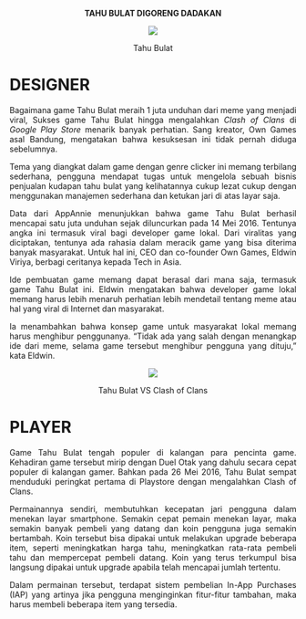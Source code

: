<p align="center"><b>TAHU BULAT DIGORENG DADAKAN</b></p>

<div align="center"><img src="https://user-images.githubusercontent.com/30854434/30254949-1f65e6f0-96c9-11e7-9308-35eb37a2e185.jpg" />
<p>Tahu Bulat</p>
</div>

# DESIGNER

<p align="justify">  Bagaimana game Tahu Bulat meraih 1 juta unduhan dari meme yang menjadi viral, Sukses game Tahu Bulat hingga mengalahkan <em>Clash of Clans</em> di <em>Google Play Store</em> menarik banyak perhatian. Sang kreator, Own Games asal Bandung, mengatakan bahwa kesuksesan ini tidak pernah diduga sebelumnya.</p>

<p align="justify"> Tema yang diangkat dalam game dengan genre clicker ini memang terbilang sederhana, pengguna mendapat tugas untuk mengelola sebuah bisnis penjualan kudapan tahu bulat yang kelihatannya cukup lezat cukup dengan menggunakan manajemen sederhana dan ketukan jari di atas layar saja.</p>

<p align="justify"> Data dari AppAnnie menunjukkan bahwa game Tahu Bulat berhasil mencapai satu juta unduhan sejak diluncurkan pada 14 Mei 2016. Tentunya angka ini termasuk viral bagi developer game lokal. Dari viralitas yang diciptakan, tentunya ada rahasia dalam meracik game yang bisa diterima banyak masyarakat. Untuk hal ini, CEO dan co-founder Own Games, Eldwin Viriya, berbagi ceritanya kepada Tech in Asia. </p>

<p align="justify"> Ide pembuatan game memang dapat berasal dari mana saja, termasuk game Tahu Bulat ini. Eldwin mengatakan bahwa developer game lokal memang harus lebih menaruh perhatian lebih mendetail tentang meme atau hal yang viral di Internet dan masyarakat.</p>

<p align="justify">Ia menambahkan bahwa konsep game untuk masyarakat lokal memang harus menghibur penggunanya. “Tidak ada yang salah dengan menangkap ide dari meme, selama game tersebut menghibur pengguna yang dituju,” kata Eldwin.</p>

<div align="center"><img src="https://user-images.githubusercontent.com/30854434/30260118-acf5714a-96ef-11e7-901a-fc2a6c7a1d05.jpg" />
<p>Tahu Bulat VS Clash of Clans</p>
</div>

# PLAYER
<p align="justify"> Game Tahu Bulat tengah populer di kalangan para pencinta game. Kehadiran game tersebut mirip dengan Duel Otak yang dahulu secara cepat populer di kalangan gamer. Bahkan pada 26 Mei 2016, Tahu Bulat sempat menduduki peringkat pertama di Playstore dengan mengalahkan Clash of Clans. </p>

<p align="justify"> Permainannya sendiri, membutuhkan kecepatan jari pengguna dalam menekan layar smartphone. Semakin cepat pemain menekan layar, maka semakin banyak pembeli yang datang dan koin pengguna juga semakin bertambah. Koin tersebut bisa dipakai untuk melakukan upgrade beberapa item, seperti meningkatkan harga tahu, meningkatkan rata-rata pembeli tahu dan mempercepat pembeli datang. Koin yang terus terkumpul bisa langsung dipakai untuk upgrade apabila telah mencapai jumlah tertentu.</p>

<p align="justify">Dalam permainan tersebut, terdapat sistem pembelian In-App Purchases (IAP) yang artinya jika pengguna menginginkan fitur-fitur tambahan, maka harus membeli beberapa item yang tersedia. </p>
